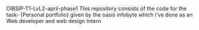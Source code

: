  OIBSIP-T1-LvL2-april-phase1
This repository consists of the code for the task- {Personal portfolio} given by the oasis infobyte which i've done as an Web developer and web design Intern
